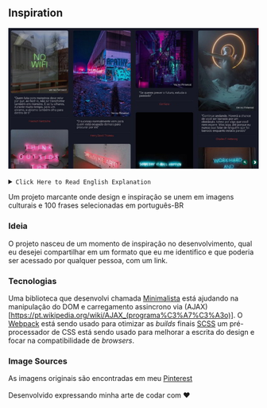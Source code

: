 ## Inspiration
![Project page without configurations](inspiration.jpg)

<details><summary><code>Click Here to Read English Explanation</code></summary>
A striking project where design and inspiration come together in cultural images and 100 selected phrases in portuguese-BR

### Idea

The project was born from a moment of inspiration in development, which i wanted to share in a known format to me and that could be accessed by anyone with a link.

### Technologies

A library that i developed called [Minimalista](https://github.com/GuiDevloper/minimalista) is helping in DOM manipulation and (AJAX)[https://en.wikipedia.org/wiki/Ajax_(programming)] asynchronous loading.
[Webpack](https://webpack.js.org/) is being used to optimize final _builds_.
[SCSS](http://sass-lang.com/documentation/file.SCSS_FOR_SASS_USERS.html) a preprocessor of CSS is being used to improve the design write and focus in _browsers_ compatibility.

### Image Sources
All original images sources are found in [my Pinterest](https://pinterest.com/GuiDevloper) profile
\
\
Developed expressing my art of code with :heart:

</details>

Um projeto marcante onde design e inspiração se unem em imagens culturais e 100 frases selecionadas em português-BR

### Ideia

O projeto nasceu de um momento de inspiração no desenvolvimento, qual eu desejei compartilhar em um formato que eu me identifico e que poderia ser acessado por qualquer pessoa, com um link.

### Tecnologias

Uma biblioteca que desenvolvi chamada [Minimalista](https://github.com/GuiDevloper/minimalista) está ajudando na manipulação do DOM e carregamento assincrono via (AJAX)[https://pt.wikipedia.org/wiki/AJAX_(programa%C3%A7%C3%A3o)].
O [Webpack](https://webpack.js.org/) está sendo usado para otimizar as _builds_ finais
[SCSS](http://sass-lang.com/documentation/file.SCSS_FOR_SASS_USERS.html) um pré-processador de CSS está sendo usado para melhorar a escrita do design e focar na compatibilidade de _browsers_.

### Image Sources

As imagens originais são encontradas em meu [Pinterest](https://pinterest.com/GuiDevloper)
\
\
Desenvolvido expressando minha arte de codar com :heart:
